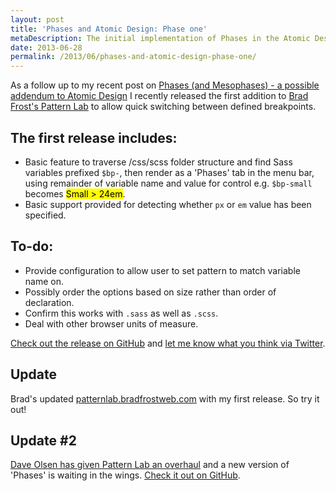 ```yaml
---
layout: post
title: 'Phases and Atomic Design: Phase one'
metaDescription: The initial implementation of Phases in the Atomic Design System, Pattern Lab, to show defined breakpoints and tweakpoints
date: 2013-06-28
permalink: /2013/06/phases-and-atomic-design-phase-one/
---
```

As a follow up to my recent post on [Phases (and Mesophases) - a possible addendum to Atomic Design](/2013/06/atomic-design-phases-and-mesophases/) I recently released the first addition to [Brad Frost's Pattern Lab](https://github.com/bradfrost/patternlab) to allow quick switching between defined breakpoints.

## The first release includes:

*   Basic feature to traverse /css/scss folder structure  and find Sass variables prefixed `$bp-`, then render as a 'Phases' tab  in the menu bar, using remainder of variable name and value for control  e.g. `$bp-small` becomes <mark>Small > 24em</mark>.
*   Basic support provided for detecting whether `px` or `em` value has been specified.

## To-do:

*   Provide configuration to allow user to set pattern to match variable name on.
*   Possibly order the options based on size rather than order of declaration.
*   Confirm this works with `.sass` as well as `.scss`.
*   Deal with other browser units of measure.

[Check out the release on GitHub](https://github.com/benedfit/patternlab) and [let me know what you think via Twitter](https://twitter.com/benedfit).

## Update

Brad's updated [patternlab.bradfrostweb.com](http://patternlab.bradfrostweb.com/) with my first release. So try it out!

## Update #2

[Dave Olsen has given Pattern Lab an overhaul](http://dmolsen.com/) and a new version of 'Phases' is waiting in the wings. [Check it out on GitHub](https://github.com/pattern-lab/).
